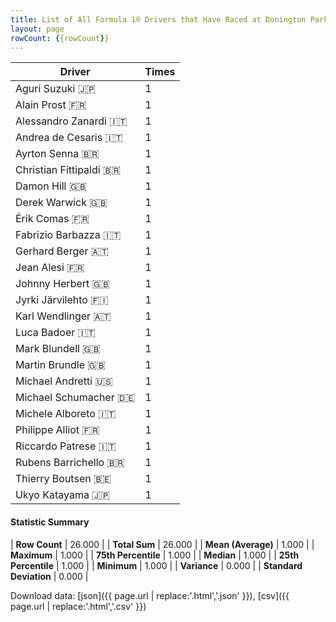 ```yaml
---
title: List of All Formula 1® Drivers that Have Raced at Donington Park
layout: page
rowCount: {{rowCount}}
---
```


| Driver | Times |
|--|--|
| Aguri Suzuki 🇯🇵 | 1 |
| Alain Prost 🇫🇷 | 1 |
| Alessandro Zanardi 🇮🇹 | 1 |
| Andrea de Cesaris 🇮🇹 | 1 |
| Ayrton Senna 🇧🇷 | 1 |
| Christian Fittipaldi 🇧🇷 | 1 |
| Damon Hill 🇬🇧 | 1 |
| Derek Warwick 🇬🇧 | 1 |
| Érik Comas 🇫🇷 | 1 |
| Fabrizio Barbazza 🇮🇹 | 1 |
| Gerhard Berger 🇦🇹 | 1 |
| Jean Alesi 🇫🇷 | 1 |
| Johnny Herbert 🇬🇧 | 1 |
| Jyrki Järvilehto 🇫🇮 | 1 |
| Karl Wendlinger 🇦🇹 | 1 |
| Luca Badoer 🇮🇹 | 1 |
| Mark Blundell 🇬🇧 | 1 |
| Martin Brundle 🇬🇧 | 1 |
| Michael Andretti 🇺🇸 | 1 |
| Michael Schumacher 🇩🇪 | 1 |
| Michele Alboreto 🇮🇹 | 1 |
| Philippe Alliot 🇫🇷 | 1 |
| Riccardo Patrese 🇮🇹 | 1 |
| Rubens Barrichello 🇧🇷 | 1 |
| Thierry Boutsen 🇧🇪 | 1 |
| Ukyo Katayama 🇯🇵 | 1 |

#### Statistic Summary

| **Row Count** | 26.000 |
| **Total Sum** | 26.000 |
| **Mean (Average)** | 1.000 |
| **Maximum** | 1.000 |
| **75th Percentile** | 1.000 |
| **Median** | 1.000 |
| **25th Percentile** | 1.000 |
| **Minimum** | 1.000 |
| **Variance** | 0.000 |
| **Standard Deviation** | 0.000 |

Download data: [json]({{ page.url | replace:'.html','.json' }}), [csv]({{ page.url | replace:'.html','.csv' }})
